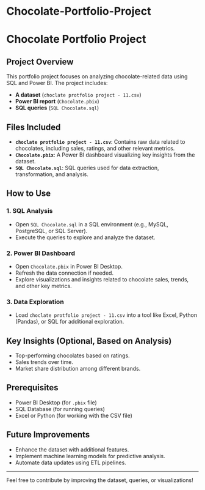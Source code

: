 # Chocolate-Portfolio-Project
# Chocolate Portfolio Project

## Project Overview
This portfolio project focuses on analyzing chocolate-related data using SQL and Power BI. The project includes:
- **A dataset** (`choclate protfolio project - 11.csv`)
- **Power BI report** (`Chocolate.pbix`)
- **SQL queries** (`SQL Chocolate.sql`)

## Files Included
- **`choclate protfolio project - 11.csv`**: Contains raw data related to chocolates, including sales, ratings, and other relevant metrics.
- **`Chocolate.pbix`**: A Power BI dashboard visualizing key insights from the dataset.
- **`SQL Chocolate.sql`**: SQL queries used for data extraction, transformation, and analysis.

## How to Use
### 1. SQL Analysis
- Open `SQL Chocolate.sql` in a SQL environment (e.g., MySQL, PostgreSQL, or SQL Server).
- Execute the queries to explore and analyze the dataset.

### 2. Power BI Dashboard
- Open `Chocolate.pbix` in Power BI Desktop.
- Refresh the data connection if needed.
- Explore visualizations and insights related to chocolate sales, trends, and other key metrics.

### 3. Data Exploration
- Load `choclate protfolio project - 11.csv` into a tool like Excel, Python (Pandas), or SQL for additional exploration.

## Key Insights (Optional, Based on Analysis)
- Top-performing chocolates based on ratings.
- Sales trends over time.
- Market share distribution among different brands.

## Prerequisites
- Power BI Desktop (for `.pbix` file)
- SQL Database (for running queries)
- Excel or Python (for working with the CSV file)

## Future Improvements
- Enhance the dataset with additional features.
- Implement machine learning models for predictive analysis.
- Automate data updates using ETL pipelines.

---
Feel free to contribute by improving the dataset, queries, or visualizations!

